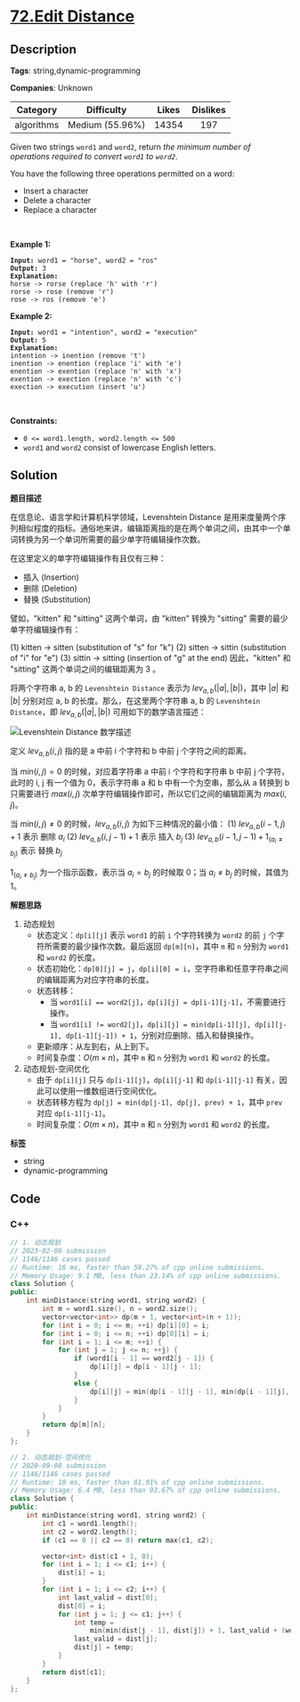# [72.Edit Distance](https://leetcode.com/problems/edit-distance/description/)

## Description

**Tags**: string,dynamic-programming

**Companies**: Unknown

|  Category  |   Difficulty    | Likes | Dislikes |
| :--------: | :-------------: | :---: | :------: |
| algorithms | Medium (55.96%) | 14354 |   197    |

<p>Given two strings <code>word1</code> and <code>word2</code>, return <em>the minimum number of operations required to convert <code>word1</code> to <code>word2</code></em>.</p>
<p>You have the following three operations permitted on a word:</p>
<ul>
  <li>Insert a character</li>
  <li>Delete a character</li>
  <li>Replace a character</li>
</ul>
<p>&nbsp;</p>
<p><strong class="example">Example 1:</strong></p>
<pre><code><strong>Input:</strong> word1 = &quot;horse&quot;, word2 = &quot;ros&quot;
<strong>Output:</strong> 3
<strong>Explanation:</strong>
horse -&gt; rorse (replace &#39;h&#39; with &#39;r&#39;)
rorse -&gt; rose (remove &#39;r&#39;)
rose -&gt; ros (remove &#39;e&#39;)</code></pre>
<p><strong class="example">Example 2:</strong></p>
<pre><code><strong>Input:</strong> word1 = &quot;intention&quot;, word2 = &quot;execution&quot;
<strong>Output:</strong> 5
<strong>Explanation:</strong>
intention -&gt; inention (remove &#39;t&#39;)
inention -&gt; enention (replace &#39;i&#39; with &#39;e&#39;)
enention -&gt; exention (replace &#39;n&#39; with &#39;x&#39;)
exention -&gt; exection (replace &#39;n&#39; with &#39;c&#39;)
exection -&gt; execution (insert &#39;u&#39;)</code></pre>
<p>&nbsp;</p>
<p><strong>Constraints:</strong></p>
<ul>
  <li><code>0 &lt;= word1.length, word2.length &lt;= 500</code></li>
  <li><code>word1</code> and <code>word2</code> consist of lowercase English letters.</li>
</ul>

## Solution

**题目描述**

在信息论、语言学和计算机科学领域，Levenshtein Distance 是用来度量两个序列相似程度的指标。通俗地来讲，编辑距离指的是在两个单词之间，由其中一个单词转换为另一个单词所需要的最少单字符编辑操作次数。

在这里定义的单字符编辑操作有且仅有三种：

- 插入 (Insertion)
- 删除 (Deletion)
- 替换 (Substitution)

譬如，"kitten" 和 "sitting" 这两个单词，由 "kitten" 转换为 "sitting" 需要的最少单字符编辑操作有：

(1) kitten → sitten (substitution of "s" for "k")
(2) sitten → sittin (substitution of "i" for "e")
(3) sittin → sitting (insertion of "g" at the end)
因此，"kitten" 和 "sitting" 这两个单词之间的编辑距离为 3 。

将两个字符串 a, b 的 `Levenshtein Distance` 表示为 $lev_{a,b}(|a|, |b|)$，其中 $|a|$ 和 $|b|$ 分别对应 a, b 的长度。那么，在这里两个字符串 a, b 的 `Levenshtein Distance`，即 $lev_{a,b}(|a|, |b|)$ 可用如下的数学语言描述：

![Levenshtein Distance 数学描述](https://gitlab.com/convexwf/convex-resource/-/raw/master/convex-notes/leetcode-Levenshtein_Distance_数学描述.png)

定义 $lev_{a,b}(i, j)$ 指的是 a 中前 i 个字符和 b 中前 j 个字符之间的距离。

当 $min(i, j) = 0$ 的时候，对应着字符串 a 中前 i 个字符和字符串 b 中前 j 个字符，此时的 i, j 有一个值为 0，表示字符串 a 和 b 中有一个为空串，那么从 a 转换到 b 只需要进行 $max(i, j)$ 次单字符编辑操作即可，所以它们之间的编辑距离为 $max(i, j)$。

当 $min(i, j) \ne 0$ 的时候，$lev_{a,b}(i, j)$ 为如下三种情况的最小值：
(1) $lev_{a,b}(i-1, j) + 1$ 表示 删除 $a_i$
(2) $lev_{a,b}(i, j-1) + 1$ 表示 插入 $b_j$
(3) $lev_{a,b}(i-1, j-1)+1_{(a_i \ne b_j)}$ 表示 替换 $b_j$

$1_{(a_i \ne b_j)}$ 为一个指示函数，表示当 $a_i = b_j$ 的时候取 0；当 $a_i \ne b_j$ 的时候，其值为 1。

**解题思路**

1. 动态规划
   - 状态定义：`dp[i][j]` 表示 `word1` 的前 `i` 个字符转换为 `word2` 的前 `j` 个字符所需要的最少操作次数。最后返回 `dp[m][n]`，其中 `m` 和 `n` 分别为 `word1` 和 `word2` 的长度。
   - 状态初始化：`dp[0][j] = j`，`dp[i][0] = i`，空字符串和任意字符串之间的编辑距离为对应字符串的长度。
   - 状态转移：
     - 当 `word1[i] == word2[j]`，`dp[i][j] = dp[i-1][j-1]`，不需要进行操作。
     - 当 `word1[i] != word2[j]`，`dp[i][j] = min(dp[i-1][j], dp[i][j-1], dp[i-1][j-1]) + 1`，分别对应删除、插入和替换操作。
   - 更新顺序：从左到右，从上到下。
   - 时间复杂度：$O(m \times n)$，其中 `m` 和 `n` 分别为 `word1` 和 `word2` 的长度。
2. 动态规划-空间优化
   - 由于 `dp[i][j]` 只与 `dp[i-1][j]`，`dp[i][j-1]` 和 `dp[i-1][j-1]` 有关，因此可以使用一维数组进行空间优化。
   - 状态转移方程为 `dp[j] = min(dp[j-1], dp[j], prev) + 1`，其中 `prev` 对应 `dp[i-1][j-1]`。
   - 时间复杂度：$O(m \times n)$，其中 `m` 和 `n` 分别为 `word1` 和 `word2` 的长度。

**标签**

- string
- dynamic-programming

<!-- code start -->
## Code

### C++

```cpp
// 1. 动态规划
// 2023-02-06 submission
// 1146/1146 cases passed
// Runtime: 16 ms, faster than 59.27% of cpp online submissions.
// Memory Usage: 9.1 MB, less than 23.14% of cpp online submissions.
class Solution {
public:
    int minDistance(string word1, string word2) {
        int m = word1.size(), n = word2.size();
        vector<vector<int>> dp(m + 1, vector<int>(n + 1));
        for (int i = 0; i <= m; ++i) dp[i][0] = i;
        for (int i = 0; i <= n; ++i) dp[0][i] = i;
        for (int i = 1; i <= m; ++i) {
            for (int j = 1; j <= n; ++j) {
                if (word1[i - 1] == word2[j - 1]) {
                    dp[i][j] = dp[i - 1][j - 1];
                }
                else {
                    dp[i][j] = min(dp[i - 1][j - 1], min(dp[i - 1][j], dp[i][j - 1])) + 1;
                }
            }
        }
        return dp[m][n];
    }
};
```

```cpp
// 2. 动态规划-空间优化
// 2020-09-08 submission
// 1146/1146 cases passed
// Runtime: 10 ms, faster than 81.91% of cpp online submissions.
// Memory Usage: 6.4 MB, less than 93.67% of cpp online submissions.
class Solution {
public:
    int minDistance(string word1, string word2) {
        int c1 = word1.length();
        int c2 = word2.length();
        if (c1 == 0 || c2 == 0) return max(c1, c2);

        vector<int> dist(c1 + 1, 0);
        for (int i = 1; i <= c1; i++) {
            dist[i] = i;
        }
        for (int i = 1; i <= c2; i++) {
            int last_valid = dist[0];
            dist[0] = i;
            for (int j = 1; j <= c1; j++) {
                int temp =
                    min(min(dist[j - 1], dist[j]) + 1, last_valid + (word1[j - 1] != word2[i - 1]));
                last_valid = dist[j];
                dist[j] = temp;
            }
        }
        return dist[c1];
    }
};
```

<!-- code end -->
